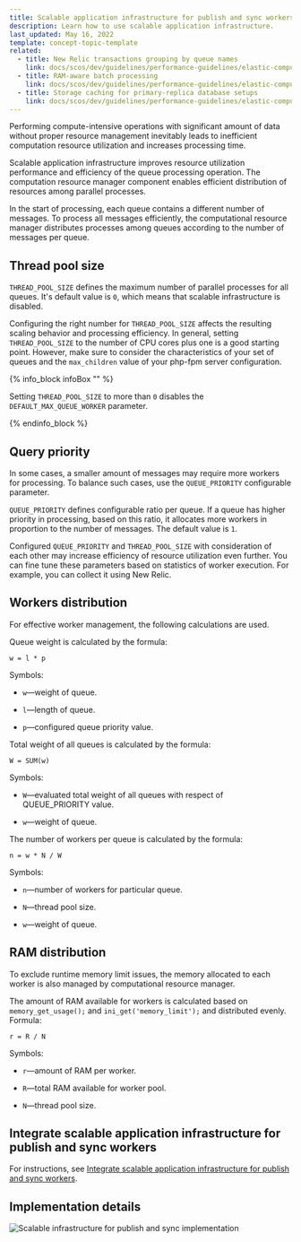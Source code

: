 ```yaml
---
title: Scalable application infrastructure for publish and sync workers
description: Learn how to use scalable application infrastructure.
last_updated: May 16, 2022
template: concept-topic-template
related:
  - title: New Relic transactions grouping by queue names
    link: docs/scos/dev/guidelines/performance-guidelines/elastic-computing/new-relic-transaction-grouping-by-queue-names.html
  - title: RAM-aware batch processing
    link: docs/scos/dev/guidelines/performance-guidelines/elastic-computing/ram-aware-batch-processing.html
  - title: Storage caching for primary-replica database setups
    link: docs/scos/dev/guidelines/performance-guidelines/elastic-computing/storage-caching-for-primary-replica-db-setups.html
---
```


Performing compute-intensive operations with significant amount of data without proper resource management inevitably leads to inefficient computation resource utilization and increases processing time.

Scalable application infrastructure improves resource utilization performance and efficiency of the queue processing operation. The computation resource manager component enables efficient  distribution of resources among parallel processes.

In the start of processing, each queue contains a different number of messages. To process all messages efficiently, the computational resource manager distributes processes among queues according to the number of messages per queue.

## Thread pool size

`THREAD_POOL_SIZE` defines the maximum number of parallel processes for all queues. It's default value is `0`, which means that scalable infrastructure is disabled.

Configuring the right number for `THREAD_POOL_SIZE` affects the resulting scaling behavior and processing efficiency. In general, setting `THREAD_POOL_SIZE` to the number of CPU cores plus one is a good starting point. However, make sure to consider the characteristics of your set of queues and the `max_children` value of your php-fpm server configuration.

{% info_block infoBox "" %}

Setting `THREAD_POOL_SIZE` to more than `0` disables the `DEFAULT_MAX_QUEUE_WORKER` parameter.

{% endinfo_block %}


## Query priority

In some cases, a smaller amount of messages may require more workers for processing. To balance such cases, use the `QUEUE_PRIORITY` configurable parameter.

`QUEUE_PRIORITY` defines configurable ratio per queue. If a queue has higher priority in processing, based on this ratio, it allocates more workers in proportion to the number of messages. The default value is `1`.

Configured `QUEUE_PRIORITY` and `THREAD_POOL_SIZE` with consideration of each other may increase efficiency of resource utilization even further. You can fine tune these parameters based on  statistics of worker execution. For example, you can collect it using New Relic.

## Workers distribution

For effective worker management, the following calculations are used.

Queue weight is calculated by the formula:

`w = l * p`

Symbols:

* `w`—weight of queue.

* `l`—length of queue.

* `p`—configured queue priority value.

Total weight of all queues is calculated by the formula:

`W = SUM(w)`

Symbols:

* `W`—evaluated total weight of all queues with respect of QUEUE_PRIORITY value.

* `w`—weight of queue.

The number of workers per queue is calculated by the formula:

`n = w * N / W`

Symbols:

* `n`—number of workers for particular queue.

* `N`—thread pool size.

* `w`—weight of queue.

## RAM distribution

To exclude runtime memory limit issues, the memory allocated to each worker is also managed by computational resource manager.

The amount of RAM available for workers is calculated based on `memory_get_usage();` and `ini_get('memory_limit');` and distributed evenly. Formula:

`r = R / N`

Symbols:

* `r`—amount of RAM per worker.

* `R`—total RAM available for worker pool.

* `N`—thread pool size.


## Integrate scalable application infrastructure for publish and sync workers

For instructions, see [Integrate scalable application infrastructure for publish and sync workers](/docs/dg/dev/integrate-and-configure/integrate-elastic-computing.html#integrate-scalable-application-infrastructure-for-publish-and-sync-workers).

## Implementation details

![Scalable infrastructure for publish and sync implementation](https://spryker.s3.eu-central-1.amazonaws.com/docs/scos/dev/guidelines/performance-guidelines/scalable-application-infrastructure-for-publish-and-sync-workers.md/scalable-application-infrastructure-implementation.png)
